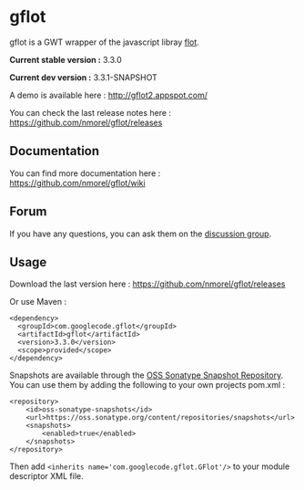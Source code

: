 gflot
=====
gflot is a GWT wrapper of the javascript libray [flot](http://www.flotcharts.org/).

**Current stable version :** 3.3.0

**Current dev version :** 3.3.1-SNAPSHOT

A demo is available here : http://gflot2.appspot.com/

You can check the last release notes here : https://github.com/nmorel/gflot/releases

Documentation
-------------
You can find more documentation here : https://github.com/nmorel/gflot/wiki

Forum
-----
If you have any questions, you can ask them on the [discussion group](https://groups.google.com/forum/?fromgroups#!forum/gflot).

Usage
-----
Download the last version here : https://github.com/nmorel/gflot/releases

Or use Maven :

    <dependency>
      <groupId>com.googlecode.gflot</groupId>
      <artifactId>gflot</artifactId>
      <version>3.3.0</version>
      <scope>provided</scope>
    </dependency>

Snapshots are available through the [OSS Sonatype Snapshot Repository](https://oss.sonatype.org/content/repositories/snapshots/com/googlecode/gflot/gflot/).
You can use them by adding the following <repository> to your own projects pom.xml :

    <repository>
        <id>oss-sonatype-snapshots</id>
        <url>https://oss.sonatype.org/content/repositories/snapshots</url>
        <snapshots>
            <enabled>true</enabled>
        </snapshots>
    </repository>

Then add `<inherits name='com.googlecode.gflot.GFlot'/>` to your module descriptor XML file.
